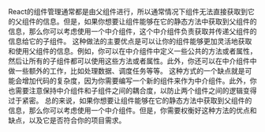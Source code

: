 React的组件管理通常都是由父组件进行，所以通常情况下组件无法直接获取到它的父组件的信息。但是，如果你想要让组件能够在它的静态方法中获取到父组件的信息，那么你可以考虑使用一个中介组件，这个中介组件负责获取并传递父组件的信息给它的子组件。
这种做法的主要优点是可以让你的组件能够更加灵活地获取和使用父组件的信息。例如，你可以在中介组件中定义一些公共的方法或者属性，然后让所有的子组件都可以使用这些方法或者属性。此外，你还可以在中介组件中做一些额外的工作，比如处理数据、调度任务等等。
这种方式的一个缺点就是可能会增加代码的复杂度，因为你需要编写一个新的组件来作为中介组件。此外，你也需要注意保持中介组件和子组件之间的耦合度，以防止两个组件之间的逻辑变得过于紧密。
总的来说，如果你想要让组件能够在它的静态方法中获取到父组件的信息，那么你可以考虑使用一个中介组件。但是，你需要权衡好这种方法的优点和缺点，以及它是否符合你的项目需求。
